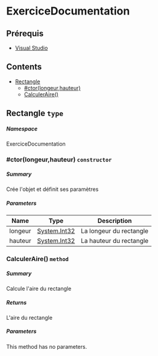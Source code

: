 <a name='assembly'></a>
# ExerciceDocumentation

## Prérequis
* [Visual Studio](https://visualstudio.microsoft.com/vs/)

## Contents

- [Rectangle](#T-ExerciceDocumentation-Rectangle 'ExerciceDocumentation.Rectangle')
  - [#ctor(longeur,hauteur)](#M-ExerciceDocumentation-Rectangle-#ctor-System-Int32,System-Int32- 'ExerciceDocumentation.Rectangle.#ctor(System.Int32,System.Int32)')
  - [CalculerAire()](#M-ExerciceDocumentation-Rectangle-CalculerAire 'ExerciceDocumentation.Rectangle.CalculerAire')

<a name='T-ExerciceDocumentation-Rectangle'></a>
## Rectangle `type`

##### Namespace

ExerciceDocumentation

<a name='M-ExerciceDocumentation-Rectangle-#ctor-System-Int32,System-Int32-'></a>
### #ctor(longeur,hauteur) `constructor`

##### Summary

Crée l'objet et définit ses paramètres

##### Parameters

| Name | Type | Description |
| ---- | ---- | ----------- |
| longeur | [System.Int32](http://msdn.microsoft.com/query/dev14.query?appId=Dev14IDEF1&l=EN-US&k=k:System.Int32 'System.Int32') | La longeur du rectangle |
| hauteur | [System.Int32](http://msdn.microsoft.com/query/dev14.query?appId=Dev14IDEF1&l=EN-US&k=k:System.Int32 'System.Int32') | La hauteur du rectangle |

<a name='M-ExerciceDocumentation-Rectangle-CalculerAire'></a>
### CalculerAire() `method`

##### Summary

Calcule l'aire du rectangle

##### Returns

L'aire du rectangle

##### Parameters

This method has no parameters.
